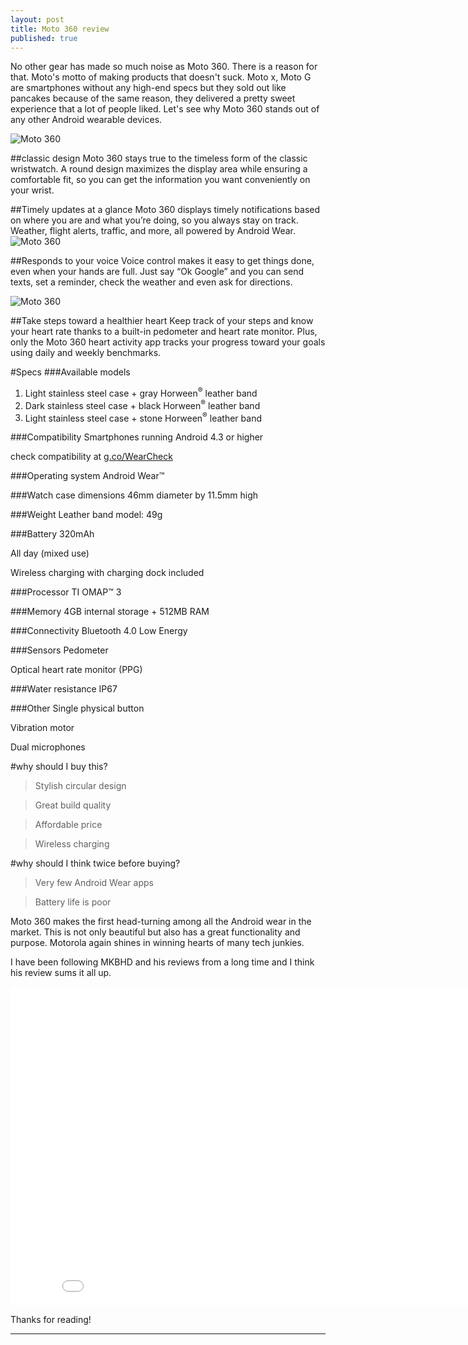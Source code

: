 ```yaml
---
layout: post
title: Moto 360 review
published: true
---
```


No other gear has made so much noise as Moto 360. There is a reason for that. Moto's motto of making products that doesn't suck. Moto x, Moto G are smartphones without any high-end specs  but they sold out like pancakes because of the same reason, they delivered a pretty sweet experience that a lot of people liked. Let's see why Moto 360 stands out of any other Android wearable devices.

![Moto 360](https://lh5.googleusercontent.com/-P0S3kulDS2I/VDaRP_SQJAI/AAAAAAAAAEc/KPp6Zeve4dg/w1010-h581-no/moto-360-3.jpg)

##classic design
Moto 360 stays true to the timeless form of the classic wristwatch. A round design maximizes the display area while ensuring a comfortable fit, so you can get the information you want conveniently on your wrist.

##Timely updates at a glance
Moto 360 displays timely notifications based on where you are and what you’re doing, so you always stay on track. Weather, flight alerts, traffic, and more, all powered by Android Wear.
![Moto 360](https://lh6.googleusercontent.com/-oeA9Y3b1pN0/VDaRQAUA1gI/AAAAAAAAAEg/zB_8tJ6bFBU/w820-h420-no/Moto-360_Map-820x420.jpg)

##Responds to your voice
Voice control makes it easy to get things done, even when your hands are full. Just say “Ok Google” and you can send texts, set a reminder, check the weather and even ask for directions.

![Moto 360](https://lh5.googleusercontent.com/-N5EDVyp8cI8/VDaRP8oETsI/AAAAAAAAAEY/YjuMqEl0rK0/w1042-h588-no/Moto-360-7.jpg)

##Take steps toward a healthier heart
Keep track of your steps and know your heart rate thanks to a built-in pedometer and heart rate monitor. Plus, only the Moto 360 heart activity app tracks your progress toward your goals using daily and weekly benchmarks.


#Specs
###Available models
1. Light stainless steel case + gray Horween<sup>®</sup> leather band
2. Dark stainless steel case + black Horween<sup>®</sup> leather band
3. Light stainless steel case + stone Horween<sup>®</sup> leather band

###Compatibility
Smartphones running Android 4.3 or higher

check compatibility at [g.co/WearCheck](http://www.android.com/wear/check/)

###Operating system
Android Wear™

###Watch case dimensions
46mm diameter by 11.5mm high

###Weight
Leather band model: 49g

###Battery 
320mAh

All day (mixed use)

Wireless charging with charging dock included


###Processor
TI OMAP™ 3

###Memory
4GB internal storage + 512MB RAM

###Connectivity
Bluetooth 4.0 Low Energy

###Sensors
Pedometer

Optical heart rate monitor (PPG)

###Water resistance
IP67

###Other
Single physical button

Vibration motor

Dual microphones

#why should I buy this?
>Stylish circular design

>Great build quality

>Affordable price

>Wireless charging

#why should I think twice before buying?
>Very few Android Wear apps

>Battery life is poor


Moto 360 makes the first head-turning among all the Android wear in the market. This is not only beautiful but also has a great functionality and purpose. Motorola again shines in winning hearts of many tech junkies.

I have been following MKBHD and his reviews from a long time and I think his review sums it all up.

<iframe width="854" height="510" src="//www.youtube.com/embed/X8DOUSGGw10" frameborder="0" allowfullscreen></iframe>




Thanks for reading!


-----------------